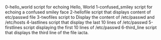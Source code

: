 0-hello_world script for echoing Hello, World
1-confused_smiley script for echoing a confused smiley face
2-hellofile script that displays content of etc/passwd file
3-twofiles script to Display the content of /etc/passwd and /etc/hosts
4-lastlines script that display the last 10 lines of /etc/passwd
5-firstlines script displaying the first 10 lines of /etc/passwd
6-third_line script that displays the third line of the file iacta.

